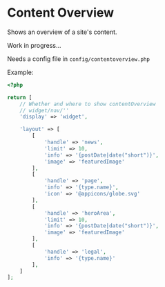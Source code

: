 # Content Overview

Shows an overview of a site's content.

Work in progress...

Needs a config file in `config/contentoverview.php`

Example:

```php
<?php

return [
    // Whether and where to show contentOverview
    // widget/nav/''
    'display' => 'widget',

    'layout' => [
        [
            'handle' => 'news',
            'limit' => 10,
            'info' => '{postDate|date("short")}',
            'image' => 'featuredImage'
        ],
        [
            'handle' => 'page',
            'info' => '{type.name}',
            'icon' => '@appicons/globe.svg'
        ],
        [
            'handle' => 'heroArea',
            'limit' => 10,
            'info' => '{postDate|date("short")}',
            'image' => 'featuredImage'
        ],
        [
            'handle' => 'legal',
            'info' => '{type.name}'
        ],
    ]
];
```